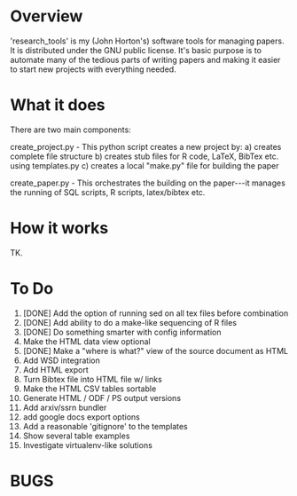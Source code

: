 Overview 
======== 

'research_tools' is my (John Horton's) software tools for managing
papers. It is distributed under the GNU public license. It's basic
purpose is to automate many of the tedious parts of writing papers and
making it easier to start new projects with everything needed.

What it does
============
There are two main components: 

create_project.py - This python script creates a new project by: 
a) creates complete file structure 
b) creates stub files for R code, LaTeX, BibTex etc. using templates.py 
c) creates a local "make.py" file for building the paper 

create_paper.py - This orchestrates the building on the paper---it manages the 
running of SQL scripts, R scripts, latex/bibtex etc.

How it works
============
TK. 

To Do
=====
1. [DONE] Add the option of running sed on all tex files before combination 
2. [DONE] Add ability to do a make-like sequencing of R files 
3. [DONE] Do something smarter with config information 
4. Make the HTML data view optional 
5. [DONE] Make a "where is what?" view of the source document as HTML  
6. Add WSD integration 
7. Add HTML export 
8. Turn Bibtex file into HTML file w/ links 
10. Make the HTML CSV tables sortable 
11. Generate HTML / ODF / PS output versions 
12. Add arxiv/ssrn bundler 
13. add google docs export options  
14. Add a reasonable 'gitignore' to the templates 
15. Show several table examples
16. Investigate virtualenv-like solutions 

BUGS
====
